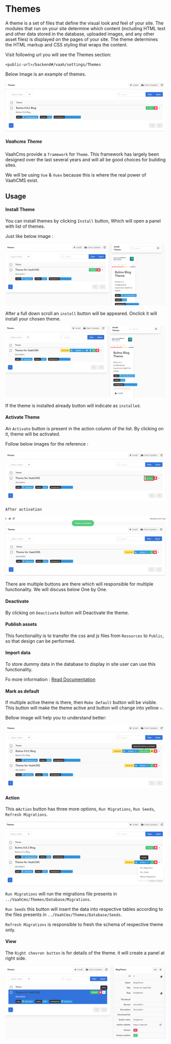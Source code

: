 # Themes

A theme is a set of files that define the visual look and feel of your site. The modules that run on your site determine which content (including HTML text and other data stored in the database, uploaded images, and any other asset files) is displayed on the pages of your site. The theme determines the HTML markup and CSS styling that wraps the content.



Visit following url you will see the Themes section:
```http request
<public-url>/backend#/vaah/settings/Themes
```
Below Image is an example of themes.

<img src="/images/1.x-themes-1.png">



##### Vaahcms Theme

VaahCms provide a `framework` for `Theme`. This framework has largely been designed over the last several years and will all be good choices for building sites.

We will be using `Vue` & `Vuex` because this is where the real power of VaahCMS exist.

## Usage

#### Install Theme

You can install themes by clicking `Install` button, Which will open a panel with list of themes.

Just like below image :

<img src="/images/1.x-themes-2.png">

After a full down scroll an `install` button will be appeared. Onclick it will install your chosen theme.

<img src="/images/1.x-themes-3.png">

If the theme is installed already button will indicate as `installed`.

#### Activate Theme

An `Activate` button is present in the action column of the list. By clicking on it, theme will be activated.

Follow below images for the reference :

<img src="/images/1.x-themes-4.png">

`After activation`

<img src="/images/1.x-themes-5.png">

There are multiple buttons are there which will responsible for multiple functionality.
We will discuss below One by One.

#### Deactivate

By clicking on `Deactivate` button will Deactivate the theme.

#### Publish assets

This functionality is to transfer the css and js files from `Resources` to `Public`, so that design can be performed.

#### Import data

To store dummy data in the database to display in site user can use this functionality.

Fo more information : [Read Documentation](/vaahcms-2/theme/import-data)

#### Mark as default

If multiple active theme is there, then `Make Default` button will be visible.
This button will make the theme active and button will change into yellow `✓`.

Bellow image will help you to understand better:

<img src="/images/1.x-themes-6.png">

#### Action

This a`Action` button has three more options, `Run Migrations`, `Run Seeds`, `Refresh Migrations`.

<img src="/images/1.x-themes-7.png">

`Run Migrations` will run the migrations file presents in `../VaahCms/Themes/Database/Migrations`.

`Run Seeds` this button will insert the data into respective tables according to the files presents in `../VaahCms/Themes/Database/Seeds`.

`Refresh Migrations` is responsible to fresh the schema of respective theme only.

#### View

The `Right chevron button` is for details of the theme. it will create a panel at right side.

<img src="/images/1.x-themes-8.png">
